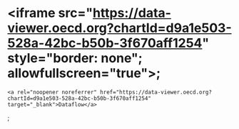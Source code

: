 # <iframe src="https://data-viewer.oecd.org?chartId=d9a1e503-528a-42bc-b50b-3f670aff1254" style="border: none"; allowfullscreen="true">;
    <a rel="noopener noreferrer" href="https://data-viewer.oecd.org?chartId=d9a1e503-528a-42bc-b50b-3f670aff1254" target="_blank">Dataflow</a>
  </iframe>;

